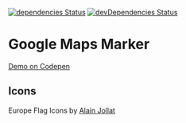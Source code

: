 [![dependencies Status](https://david-dm.org/marcobiedermann/playground/status.svg?path=ui/map/google-maps/google-maps-marker)](https://david-dm.org/marcobiedermann/playground?path=ui/map/google-maps/google-maps-marker) [![devDependencies Status](https://david-dm.org/marcobiedermann/playground/dev-status.svg?path=ui/map/google-maps/google-maps-marker)](https://david-dm.org/marcobiedermann/playground?path=ui/map/google-maps/google-maps-marker&type=dev)

# Google Maps Marker

[Demo on Codepen](http://codepen.io/marcobiedermann/pen/LRQNRy)

## Icons

Europe Flag Icons by [Alain Jollat](http://antibakteriell.deviantart.com/art/Flag-Icons-Europe-166536006)
